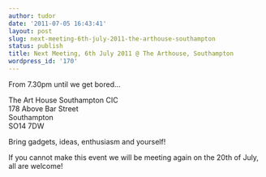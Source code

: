 ```yaml
---
author: tudor
date: '2011-07-05 16:43:41'
layout: post
slug: next-meeting-6th-july-2011-the-arthouse-southampton
status: publish
title: Next Meeting, 6th July 2011 @ The Arthouse, Southampton
wordpress_id: '170'
---
```


From 7.30pm until we get bored… 

The Art House Southampton CIC  
178 Above Bar Street  
Southampton  
SO14 7DW

Bring gadgets, ideas, enthusiasm and
yourself!

If you cannot make this event we will be meeting again on the
20th of July, all are welcome!
